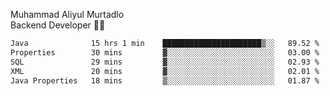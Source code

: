 Muhammad Aliyul Murtadlo
<br>
Backend Developer 👨‍💻
<br>
<!--START_SECTION:waka-->

```txt
Java              15 hrs 1 min    ██████████████████████▒░░   89.52 %
Properties        30 mins         ▓░░░░░░░░░░░░░░░░░░░░░░░░   03.00 %
SQL               29 mins         ▓░░░░░░░░░░░░░░░░░░░░░░░░   02.93 %
XML               20 mins         ▓░░░░░░░░░░░░░░░░░░░░░░░░   02.01 %
Java Properties   18 mins         ▒░░░░░░░░░░░░░░░░░░░░░░░░   01.87 %
```

<!--END_SECTION:waka-->
